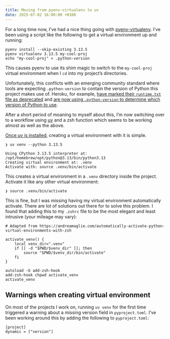 ```yaml
---
title: Moving from pyenv-virtualenv to uv
date: 2025-07-02 16:00:00 +0100
---
```


For a long time now, I’ve had a nice thing going with [pyenv-virtualenv](https://github.com/pyenv/pyenv-virtualenv). I’ve been using a script like the following to get a virtual environment up and running:

```
pyenv install --skip-existing 3.13.5
pyenv virtualenv 3.13.5 my-cool-proj
echo "my-cool-proj" > .python-version
```

This causes pyenv to use its shim magic to switch to the `my-cool-proj` virtual environment when I `cd` into my project’s directories.

Unfortunately, this conflicts with an emerging community standard where tools are expecting `.python-version` to contain the version of Python this project makes use of. Heroku, for example, [have marked their `runtime.txt` file as deprecated](https://devcenter.heroku.com/changelog-items/3141) and [are now using `.python-version` to determine which version of Python to use](https://devcenter.heroku.com/articles/python-runtimes).

After a short period of moaning to myself about this, I’m now switching over to a workflow using [uv](https://docs.astral.sh/uv/) and a zsh function which seems to be working almost as well as the above.

[Once uv is installed](https://docs.astral.sh/uv/getting-started/installation/), creating a virtual environment with it is simple.

```
❯ uv venv --python 3.13.5

Using CPython 3.13.5 interpreter at: /opt/homebrew/opt/python@3.13/bin/python3.13
Creating virtual environment at: .venv
Activate with: source .venv/bin/activate
```

This creates a virtual environment in a `.venv` directory inside the project. Activate it like any other virtual environment:

```
❯ source .venv/bin/activate
```

This is fine, but I was missing having my virtual environment automatically activate. There are lot of solutions out there for to solve this problem. I found that adding this to my `.zshrc` file to be the most elegant and least intrusive (your mileage may vary):

```
# Adapted from https://andreamaglie.com/automatically-activate-python-virtual-environments-with-zsh

activate_venv() {
    local venv_dir=".venv"
    if [[ -d "$PWD/$venv_dir" ]]; then
        source "$PWD/$venv_dir/bin/activate"
    fi
}
 
autoload -U add-zsh-hook
add-zsh-hook chpwd activate_venv
activate_venv
```

## Warnings when creating virtual environment

On most of the projects I work on, running `uv venv` for the first time triggered a warning about a missing version field in `pyproject.toml`. I’ve been working around this by adding the following to `pyproject.toml`:

```
[project]
dynamic = ["version"]
```
